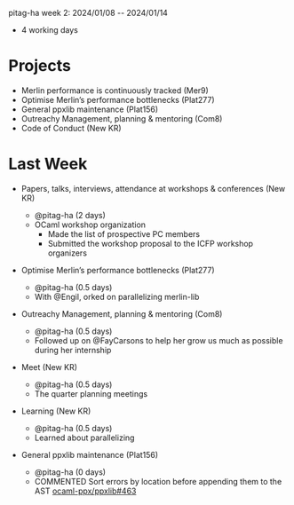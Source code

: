 pitag-ha week 2: 2024/01/08 -- 2024/01/14
- 4 working days

# Projects

- Merlin performance is continuously tracked (Mer9)
- Optimise Merlin’s performance bottlenecks (Plat277)
- General ppxlib maintenance (Plat156)
- Outreachy Management, planning & mentoring (Com8)
- Code of Conduct (New KR)

# Last Week

- Papers, talks, interviews, attendance at workshops & conferences (New KR)
  - @pitag-ha (2 days)
  - OCaml workshop organization
      - Made the list of prospective PC members
      - Submitted the workshop proposal to the ICFP workshop organizers

- Optimise Merlin’s performance bottlenecks (Plat277)
  - @pitag-ha (0.5 days)
  - With @Engil, orked on parallelizing merlin-lib

- Outreachy Management, planning & mentoring (Com8)
  - @pitag-ha (0.5 days)
  - Followed up on @FayCarsons to help her grow us much as possible during her internship

- Meet (New KR)
  - @pitag-ha (0.5 days)
  - The quarter planning meetings

- Learning (New KR)
  - @pitag-ha (0.5 days)
  - Learned about parallelizing

- General ppxlib maintenance (Plat156)
  - @pitag-ha (0 days)
  - COMMENTED Sort errors by location before appending them to the AST [ocaml-ppx/ppxlib#463](https://github.com/ocaml-ppx/ppxlib/pull/463#pullrequestreview-1817992363)
